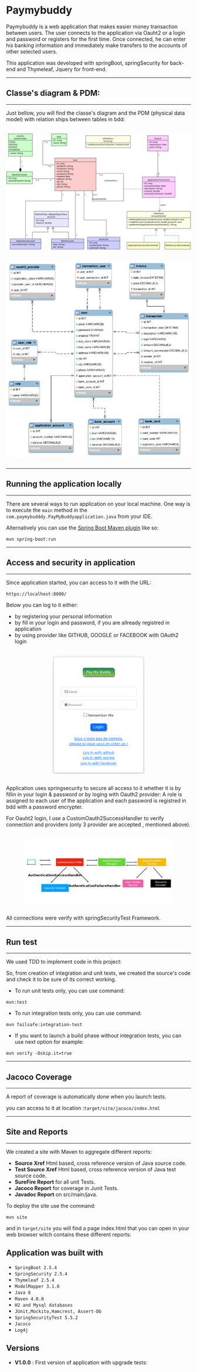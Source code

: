 # Paymybuddy

Paymybuddy is a web application that makes easier money transaction between users.
The user connects to the application via Oauht2 or a login and password or registers for the first time. Once connected, he can enter his banking information and immediately make transfers to the accounts of other selected users.

This application was developed with springBoot, springSecurity for back-end and Thymeleaf, Jquery for front-end.
*************************
## Classe's diagram & PDM:
*************************
Just bellow, you will find the classe's diagram and the PDM (physical data model) with relation ships between tables in bdd:

<div style="display:flex;flex-direction: row;margin:30px 0px 30px 0px;">
<img src="src/main/resources/static/images/class_diagram.png"
     alt="login-page" />
</div>



<div style="display:flex;flex-direction: row;justify-content:center;margin:30px 0px 30px 0px;">
<img src="src/main/resources/static/images/paymybuddy.png"
     alt="login-page" />
</div>

**********************************
## Running the application locally
**********************************

There are several ways to run application on your local machine. One way is to execute the `main` method in the `com.paymybudddy.PayMyBuddyapplication.java` from your IDE.

Alternatively you can use the [Spring Boot Maven plugin](https://docs.spring.io/spring-boot/docs/current/reference/html/build-tool-plugins-maven-plugin.html) like so:

```shell
mvn spring-boot:run
```
*************************************
## Access and security in application
*************************************
Since application started, you can access to it with the URL:

```html
https://localhost:8080/
```
Below you can log to it either:

* by registering your personal information 
* by fill in your login and password, if you are allready registred in application
* by using provider like GITHUB, GOOGLE or FACEBOOK with OAuth2 login

<div style="display:flex;flex-direction: row;justify-content:center;margin:30px 0px 30px 0px;">
<img src="src/main/resources/static/images/loginPage.png"
     alt="login-page"
     style="margin:auto;width: 50%; " />
	</div>


Application uses springsecurity to secure all access to it whether it is by fillin in your login & password or by loging with Oauth2 provider: A role is assigned to each user of the application and each password is registred in bdd with a password encrypter.

For Oauht2 login, I use a CustomOauth2SuccessHandler to verify connection and providers (only 3 provider are accepted , mentioned above).

<div style="display:flex;flex-direction: row;justify-content:center;margin:30px 0px 30px 0px;">
<img src="src/main/resources/static/images/springSecurity.png"
     alt="login-page"
     style="margin:auto;width: 80%; " />
	</div>
All connections were verify with springSecurityTest Framework.


***********
## Run test
***********

We used TDD to implement code in this project:

So, from creation of integration and unit tests, we created the source's code and check it to be sure of its correct working.

* To run unit tests only, you can use command:

```shell
mvn:test
```
* To run integration tests only, you can use command:

```shell
mvn failsafe:integration-test
```
* If you want to launch a build phase without integration tests, you can use next option for example:

```shell
mvn verify -Dskip.it=true
```
******************
## Jacoco Coverage
******************

A report of coverage is automatically done when you launch tests.

you can access to it at location :`target/site/jacoco/index.html`

*******************
## Site and Reports
*******************

We created a site with Maven to aggregate different reports:

* 	**Source Xref** Html based, cross reference version of Java source code.
* 	**Test Source Xref** Html based, cross reference version of Java test source code.
* 	**SureFire Report** for all unit Tests.
* 	**Jacoco Report** for coverage in Junit Tests.
* 	**Javadoc Report** on src/main/java. 


To deploy the site use the command:

```shell
mvn site
```
and in `target/site` you will find a page index.html that you can open in your web browser witch contains these different reports:

## Application was built with

* `SpringBoot 2.5.4`
* `SpringSecurity 2.5.4`
* `Thymeleaf 2.5.4`
* `ModelMapper 3.1.0`
* `Java 8`
* `Maven 4.0.0`
* `H2 and Mysql databases`
* `JUnit,Mockito,Hamcrest, Assert-Db`
* `SpringSecurityTest 5.5.2`
* `Jacoco`
* `Log4j`

## Versions

* **V1.0.0**	:	First version of application with upgrade tests:

